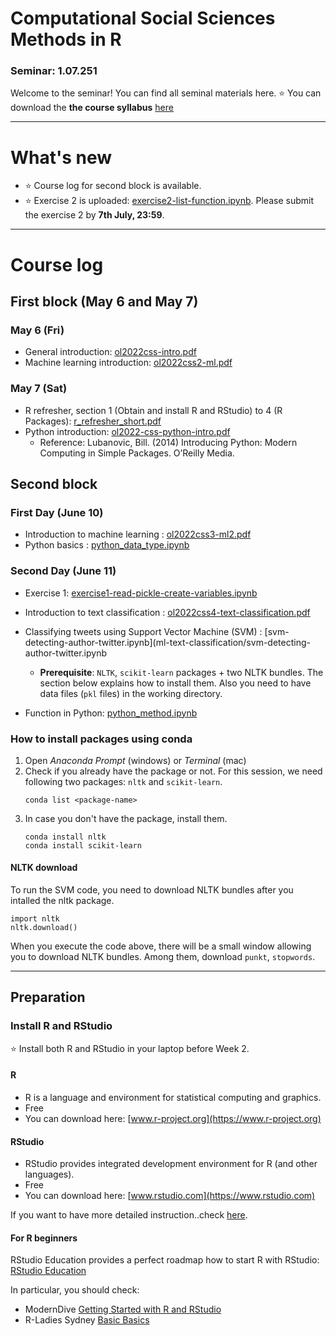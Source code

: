 # Computational Social Sciences Methods in R
### Seminar: 1.07.251

Welcome to the seminar! You can find all seminal materials here. 
:star: You can download the **the course syllabus** [here](Slides/ol2022_computational_socialscience_R_syllabus.pdf)

---

# What's new
- :star: Course log for second block is available.
- :star: Exercise 2 is uploaded: [exercise2-list-function.ipynb](ml-text-classification/exercise2-list-function.ipynb). Please submit the exercise 2 by **7th July, 23:59**.

---

# Course log

## First block (May 6 and May 7)
### May 6 (Fri)
* General introduction: [ol2022css-intro.pdf](Slides/ol2022css1-intro.pdf)
* Machine learning introduction: [ol2022css2-ml.pdf](Slides/ol2022css2-ml.pdf)

### May 7 (Sat)
* R refresher, section 1 (Obtain and install R and RStudio) to 4 (R Packages): [r_refresher_short.pdf](R_refresher/r_refresher_short.pdf)
* Python introduction: [ol2022-css-python-intro.pdf](Slides/ol2022-css-python-intro.pdf)
  * Reference: Lubanovic, Bill. (2014) Introducing Python: Modern Computing in Simple Packages. O’Reilly Media.


## Second block

### First Day (June 10)
- Introduction to machine learning : [ol2022css3-ml2.pdf](Slides/ol2022css3-ml2.pdf)
- Python basics : [python_data_type.ipynb](Python_basics_jupyter/python_data_type.ipynb)

### Second Day (June 11)
- Exercise 1: [exercise1-read-pickle-create-variables.ipynb](ml-text-classification/exercise1-read-pickle-create-variables.ipynb)
- Introduction to text classification : [ol2022css4-text-classification.pdf](Slides/ol2022css4-text-classification.pdf)
- Classifying tweets using Support Vector Machine (SVM) : [svm-detecting-author-twitter.ipynb](ml-text-classification/svm-detecting-author-twitter.ipynb
  - **Prerequisite**: `NLTK`, `scikit-learn` packages + two NLTK bundles. The section below explains how to install them. Also you need to have data files (`pkl` files) in the working directory. 
    
- Function in Python: [python_method.ipynb](Python_basics_jupyter/python_method.ipynb)


### How to install packages using conda
1. Open *Anaconda Prompt* (windows) or *Terminal* (mac)
2. Check if you already have the package or not. For this session, we need following two packages: `nltk` and `scikit-learn`. 
   ```
   conda list <package-name>
	```
3. In case you don't have the package,  install them.
   ```
   conda install nltk
   conda install scikit-learn
	```

#### NLTK download
To run the SVM code, you need to download NLTK bundles after you intalled the nltk package. 

```
import nltk
nltk.download()
```
When you execute the code above, there will be a small window allowing you to download NLTK bundles. Among them, download `punkt`, `stopwords`. 




  



---
## Preparation
### Install R and RStudio
:star: Install both R and RStudio in your laptop before Week 2.

#### R
- R is a language and environment for statistical computing and graphics.
- Free
- You can download here: [www.r-project.org](https://www.r-project.org)

#### RStudio
- RStudio provides integrated development environment for R (and other languages).
- Free
- You can download here: [www.rstudio.com](https://www.rstudio.com)

If you want to have more detailed instruction..check [here](https://courses.edx.org/courses/UTAustinX/UT.7.01x/3T2014/56c5437b88fa43cf828bff5371c6a924/).

#### For R beginners
RStudio Education provides a perfect roadmap how to start R with RStudio: [RStudio Education](https://education.rstudio.com/learn/beginner/)

In particular, you should check:
-  ModernDive [Getting Started with R and RStudio](https://moderndive.netlify.app/1-getting-started.html)
-  R-Ladies Sydney [Basic Basics](https://rladiessydney.org/courses/ryouwithme/01-basicbasics-0/)
